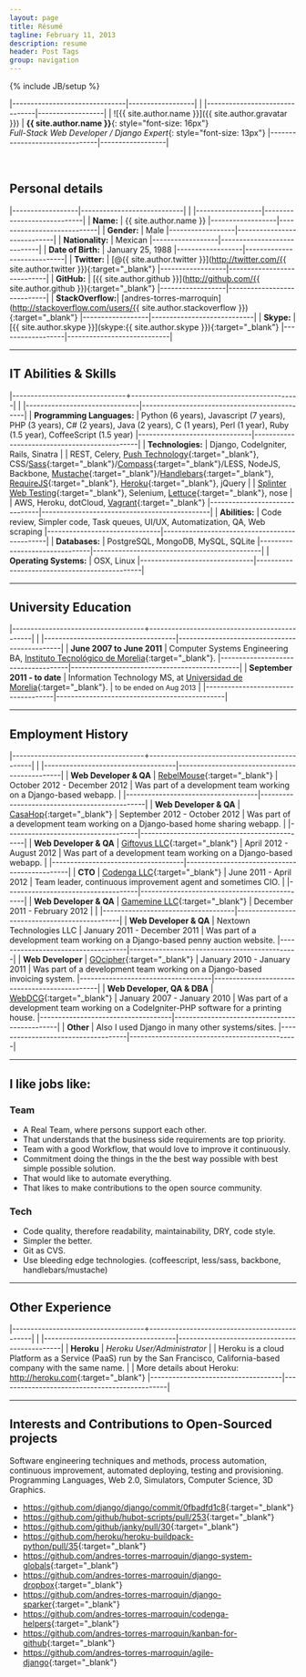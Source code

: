 ```yaml
---
layout: page
title: Résumé
tagline: February 11, 2013
description: resume
header: Post Tags
group: navigation
---
```

{% include JB/setup %}


|-------------------------------|------------------|
|
|-------------------------------|------------------|
| ![{{ site.author.name }}]({{ site.author.gravatar }}) | **{{ site.author.name }}**{: style="font-size: 16px"}<br/>*Full-Stack Web Developer / Django Expert*{: style="font-size: 13px"}
|-------------------------------|------------------|

<br/>

## Personal details

|------------------|----------------------------|
|
|------------------|----------------------------|
| **Name:**        | {{ site.author.name }}
|------------------|----------------------------|
| **Gender:**      | Male
|------------------|----------------------------|
| **Nationality:** | Mexican
|------------------|----------------------------|
| **Date of Birth:** | January 25, 1988
|------------------|----------------------------|
| **Twitter:**     | [@{{ site.author.twitter }}](http://twitter.com/{{ site.author.twitter }}){:target="_blank"}
|------------------|----------------------------|
| **GitHub:**      | [{{ site.author.github }}](http://github.com/{{ site.author.github }}){:target="_blank"}
|------------------|----------------------------|
| **StackOverflow:**| [andres-torres-marroquin](http://stackoverflow.com/users/{{ site.author.stackoverflow }}){:target="_blank"}
|------------------|----------------------------|
| **Skype:**       | [{{ site.author.skype }}](skype:{{ site.author.skype }}){:target="_blank"}
|------------------|----------------------------|

---------

## IT Abilities & Skills

|-------------------------------+----------------------------------------------|
|
|-------------------------------|----------------------------------------------|
| **Programming Languages:**    | Python (6 years), Javascript (7 years), PHP (3 years), C# (2 years), Java (2 years), C (1 years), Perl (1 year), Ruby (1.5 year), CoffeeScript (1.5 year)
|-------------------------------|----------------------------------------------|
| **Technologies:**             | Django, CodeIgniter, Rails, Sinatra
|                               | REST, Celery, [Push Technology](http://en.wikipedia.org/wiki/Push_technology){:target="_blank"}, CSS/[Sass](http://sass-lang.com/){:target="_blank"}/[Compass](http://compass-style.org/){:target="_blank"}/LESS, NodeJS, Backbone, [Mustache](http://mustache.github.com/){:target="_blank"}/[Handlebars](http://handlebarsjs.com/){:target="_blank"}, [RequireJS](http://requirejs.org/){:target="_blank"}, [Heroku](http://www.heroku.com/){:target="_blank"}, jQuery
|                               | [Splinter Web Testing](http://splinter.cobrateam.info/){:target="_blank"}, Selenium, [Lettuce](http://lettuce.it/){:target="_blank"}, nose
|                               | AWS, Heroku, dotCloud, [Vagrant](http://www.vagrantup.com/){:target="_blank"}
|-------------------------------|----------------------------------------------|
| **Abilities:**                | Code review, Simpler code, Task queues, UI/UX, Automatization, QA, Web scraping
|-------------------------------|----------------------------------------------|
| **Databases:**                | PostgreSQL, MongoDB, MySQL, SQLite
|-------------------------------|----------------------------------------------|
| **Operating Systems:**        | OSX, Linux
|-------------------------------|----------------------------------------------|

---------

## University Education

|------------------------------------+----------------------------------------------|
|
|------------------------------------|----------------------------------------------|
| **June 2007 to June 2011**         | Computer Systems Engineering BA, [Instituto Tecnológico de Morelia](http://www.itmorelia.edu.mx/){:target="_blank"}.
|------------------------------------|----------------------------------------------|
| **September 2011 - to date**       | Information Technology MS, at [Universidad de Morelia](http://udemorelia.edu.mx/){:target="_blank"}.
| <span style="font-size: 12px"> to be ended on Aug 2013</span> |
|------------------------------------|----------------------------------------------|

---------

## Employment History

|------------------------------------+----------------------------------------------|
|
|------------------------------------|----------------------------------------------|
| **Web Developer & QA**             | [RebelMouse](http://rebelmouse.com){:target="_blank"}
| October 2012 - December 2012       | Was part of a development team working on a Django-based webapp. |
|------------------------------------|----------------------------------------------|
| **Web Developer & QA**             | [CasaHop](http://casahop.com){:target="_blank"}
| September 2012 - October 2012      | Was part of a development team working on a Django-based home sharing webapp. |
|------------------------------------|----------------------------------------------|
| **Web Developer & QA**             | [Giftovus LLC](http://giftovus.com){:target="_blank"}
| April 2012 - August 2012           | Was part of a development team working on a Django-based webapp. |
|------------------------------------|----------------------------------------------|
| **CTO**                            | [Codenga LLC](http://codenga.com){:target="_blank"}
| June 2011 - April 2012             | Team leader, continuous improvement agent and sometimes CIO. |
|------------------------------------|----------------------------------------------|
| **Web Developer & QA**             | [Gamemine LLC](http://gamemine.com){:target="_blank"}
| December 2011 - February 2012      | |
|------------------------------------|----------------------------------------------|
| **Web Developer & QA**             | Nextown Technologies LLC
| January 2011 - December 2011       | Was part of a development team working on a Django-based penny auction website.
|------------------------------------|----------------------------------------------|
| **Web Developer**                  | [GOcipher](http://www.gocipher.com/){:target="_blank"}
| January 2010 - January 2011        | Was part of a development team working on a Django-based invoicing system.
|------------------------------------|----------------------------------------------|
| **Web Developer, QA & DBA**        | [WebDCG](http://webdcg.com){:target="_blank"}
| January 2007 - January 2010        | Was part of a development team working on a CodeIgniter-PHP software for a printing house.
|------------------------------------|----------------------------------------------|
| **Other**                          | Also I used Django in many other systems/sites.
|------------------------------------|----------------------------------------------|

---------

## I like jobs like:

### Team
 - A Real Team, where persons support each other.
 - That understands that the business side requirements are top priority.
 - Team with a good Workflow, that would love to improve it continuously.
 - Commitment doing the things in the the best way possible with best simple possible solution.
 - That would like to automate everything.
 - That likes to make contributions to the open source community.

### Tech
 - Code quality, therefore readability, maintainability, DRY, code style.
 - Simpler the better.
 - Git as CVS.
 - Use bleeding edge technologies. (coffeescript, less/sass, backbone, handlebars/mustache)

---------

## Other Experience

|------------------------------------+----------------------------------------------|
|
|------------------------------------|----------------------------------------------|
| **Heroku**             | *Heroku User/Administrator*
|                        | Heroku is a cloud Platform as a Service (PaaS) run by the San Francisco, California-based company with the same name.
|                        | More details about Heroku: <http://heroku.com>{:target="_blank"}
|------------------------------------|----------------------------------------------|

---------

## Interests and Contributions to Open-Sourced projects

Software engineering techniques and methods, process automation, continuous improvement, automated deploying, testing and provisioning. Programming Languages, Web 2.0, Simulators, Computer Science, 3D Graphics.

 - <https://github.com/django/django/commit/0fbadfd1c8>{:target="_blank"}
 - <https://github.com/github/hubot-scripts/pull/253>{:target="_blank"}
 - <https://github.com/github/janky/pull/30>{:target="_blank"}
 - <https://github.com/heroku/heroku-buildpack-python/pull/35>{:target="_blank"}
 - <https://github.com/andres-torres-marroquin/django-system-globals>{:target="_blank"}
 - <https://github.com/andres-torres-marroquin/django-dropbox>{:target="_blank"}
 - <https://github.com/andres-torres-marroquin/django-sparker>{:target="_blank"}
 - <https://github.com/andres-torres-marroquin/codenga-helpers>{:target="_blank"}
 - <https://github.com/andres-torres-marroquin/kanban-for-github>{:target="_blank"}
 - <https://github.com/andres-torres-marroquin/agile-django>{:target="_blank"}
